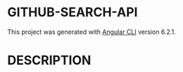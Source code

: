 # GITHUB-SEARCH-API


This project was generated with [Angular CLI](https://github.com/angular/angular-cli) version 6.2.1.

# DESCRIPTION

